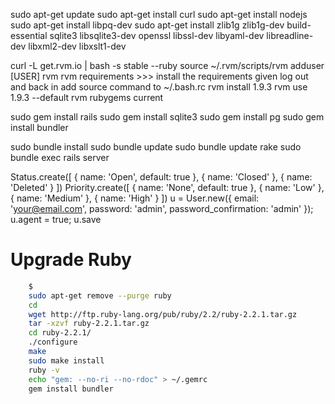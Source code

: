 sudo apt-get update
sudo apt-get install curl
sudo apt-get install nodejs
sudo apt-get install libpq-dev
sudo  apt-get install zlib1g zlib1g-dev build-essential sqlite3 libsqlite3-dev openssl libssl-dev libyaml-dev libreadline-dev libxml2-dev libxslt1-dev

curl -L get.rvm.io | bash -s stable --ruby
source ~/.rvm/scripts/rvm
adduser [USER] rvm
rvm requirements
    >>> install the requirements given
log out and back in
add source command to ~/.bash.rc
rvm install 1.9.3
rvm use 1.9.3 --default
rvm rubygems current

sudo gem install rails
sudo gem install sqlite3
sudo gem install pg
sudo gem install bundler


sudo bundle install
sudo bundle update
sudo bundle update rake
sudo bundle exec rails server






Status.create([ { name: 'Open', default: true }, { name: 'Closed' }, { name: 'Deleted' } ])
Priority.create([ { name: 'None', default: true }, { name: 'Low' }, { name: 'Medium' }, { name: 'High' } ])
u = User.new({ email: 'your@email.com', password: 'admin', password_confirmation: 'admin' }); u.agent = true; u.save


# Upgrade Ruby



```bash
    $
    sudo apt-get remove --purge ruby
    cd
    wget http://ftp.ruby-lang.org/pub/ruby/2.2/ruby-2.2.1.tar.gz
    tar -xzvf ruby-2.2.1.tar.gz
    cd ruby-2.2.1/
    ./configure
    make
    sudo make install
    ruby -v
    echo "gem: --no-ri --no-rdoc" > ~/.gemrc
    gem install bundler
```
